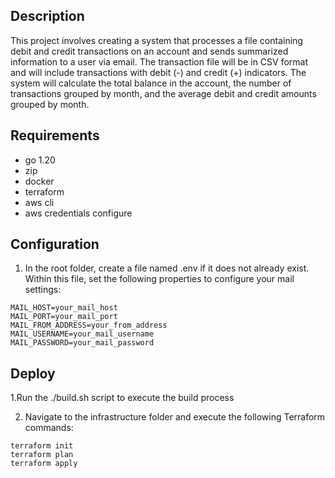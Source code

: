 ## Description

This project involves creating a system that processes a file containing debit and credit transactions on an account and sends summarized information to a user via email. The transaction file will be in CSV format and will include transactions with debit (-) and credit (+) indicators. The system will calculate the total balance in the account, the number of transactions grouped by month, and the average debit and credit amounts grouped by month.

## Requirements

- go 1.20
- zip
- docker
- terraform
- aws cli
- aws credentials configure

## Configuration

1. In the root folder, create a file named .env if it does not already exist. Within this file, set the following properties to configure your mail settings:

```
MAIL_HOST=your_mail_host
MAIL_PORT=your_mail_port
MAIL_FROM_ADDRESS=your_from_address
MAIL_USERNAME=your_mail_username
MAIL_PASSWORD=your_mail_password
```


## Deploy
1.Run the ./build.sh script to execute the build process

2. Navigate to the infrastructure folder and execute the following Terraform commands:

```
terraform init
terraform plan
terraform apply
```


